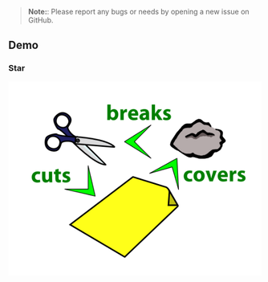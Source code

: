 > **Note:**: Please report any bugs or needs by opening a new issue on GitHub.

## Demo

### Star

![Star Sky dynamic background](assets/rsp-all.png)
